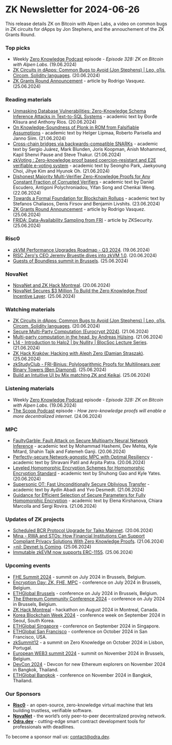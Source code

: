 # ZK Newsletter for 2024-06-26
This release details ZK on Bitcoin with Alpen Labs, a video on common bugs in ZK circuits for dApps by Jon Stephens, and the annouchement of the ZK Grants Round.

### Top picks
* Weekly [Zero Knowledge Podcast](https://zeroknowledge.fm/328-2/) episode - *Episode 328: ZK on Bitcoin with Alpen Labs*. (19.06.2024) 
* [ZK Circuits in dApps: Common Bugs to Avoid (Jon Stephens) | Leo, o1js, Circom, Solidity languages](https://www.youtube.com/watch?v=SPk65HDOcd8). (20.06.2024)
* [ZK Grants Round Announcement](https://blog.ethereum.org/2024/06/25/zk-grants-round-announce) - article by Rodrigo Vasquez. (25.06.2024)

### Reading materials 
* [Unmasking Database Vulnerabilities: Zero-Knowledge Schema Inference Attacks in Text-to-SQL Systems](https://arxiv.org/pdf/2406.14545) - academic text by Đorđe Klisura and Anthony Rios. (20.06.2024)
* [On Knowledge-Soundness of Plonk in ROM from Falsifiable Assumptions](https://eprint.iacr.org/2024/994.pdf) - academic text by Helger Lipmaa, Roberto Parisella and Janno Siim. (21.06.2024)
* [Cross-chain bridges via backwards-compatible SNARKs](https://eprint.iacr.org/2024/995.pdf) - academic text by Sergio Juárez, Mark Blunden, Joris Koopman, Anish Mohammed, Kapil Shenvi Pause and Steve Thakur. (21.06.2024)
* [zkVoting : Zero-knowledge proof based coercion-resistant and E2E verifiable e-voting system](https://eprint.iacr.org/2024/1003.pdf) - academic text by Seongho Park, Jaekyoung Choi, Jihye Kim and Hyunok Oh. (21.06.2024)
* [Dishonest Majority Multi-Verifier Zero-Knowledge Proofs for Any Constant Fraction of Corrupted Verifiers](https://eprint.iacr.org/2024/997.pdf) - academic text by Daniel Escudero, Antigoni Polychroniadou, Yifan Song and Chenkai Weng. (22.06.2024)
* [Towards a Formal Foundation for Blockchain Rollups](https://arxiv.org/pdf/2406.16219) - academic text by Stefanos Chaliasos, Denis Firsov and Benjamin Livshits. (23.06.2024)
* [ZK Grants Round Announcement](https://blog.ethereum.org/2024/06/25/zk-grants-round-announce) - article by Rodrigo Vasquez. (25.06.2024)
* [FRIDA: Data-Availability Sampling from FRI](https://www.zksecurity.xyz/blog/posts/frida/) - article by ZKSecurity. (25.06.2024)
 
### Risc0
* [zkVM Performance Upgrades Roadmap - Q3 2024](https://www.risczero.com/blog/zkvm-performance-upgrades-roadmap---q3-2024). (19.06.2024)
* [RISC Zero's CEO Jeremy Bruestle dives into zkVM 1.0](https://x.com/RiscZero/status/1803159353496621553). (20.06.2024)
* [Guests of Boundless summit in Brussels](https://x.com/RiscZero/status/1805375038775771165). (25.06.2024)

### NovaNet 
* [NovaNet and ZK Hack Montreal](https://x.com/NovaNet_zkp/status/1804214345389216151). (20.06.2024)
* [NovaNet Secures $3 Million To Build the Zero Knowledge Proof Incentive Layer](https://www.novanet.xyz/blog/novanet-secures-3-million-seed-funding-to-build-the-zero-knowledge-proof-incentive-layer). (25.06.2024)
 
### Watching materials
* [ZK Circuits in dApps: Common Bugs to Avoid (Jon Stephens) | Leo, o1js, Circom, Solidity languages](https://www.youtube.com/watch?v=SPk65HDOcd8). (20.06.2024)
* [Secure Multi-Party Computation (Eurocrypt 2024)](https://www.youtube.com/watch?v=6H5TIC_hU2A). (21.06.2024)
* [Multi-party computation in the head, by Andreas Hülsing](https://www.youtube.com/watch?v=fJDSu6W1MCw). (21.06.2024)
* [L14 - Introduction to Halo2 | by Nullity | BlocSoc Lecture Series](https://www.youtube.com/watch?v=Bqn2GdCSN70). (21.06.2024)
* [ZK Hack Kraków: Hacking with Aleph Zero (Damian Straszak)](https://www.youtube.com/watch?v=Pu2DoQnAmdc). (25.06.2024)
* [zkStudyClub - FRI-Binius: Polylogarithmic Proofs for Multilinears over Binary Towers (Ben Diamond)](https://www.youtube.com/watch?v=iZlJDT7V8Q4). (25.06.2024)
* [Build an Intuitive UI by Mix matching ZK and Keikai](https://www.youtube.com/watch?v=sYrznLlWMOY). (25.06.2024)
 
### Listening materials
* Weekly [Zero Knowledge Podcast](https://zeroknowledge.fm/328-2/) episode - *Episode 328: ZK on Bitcoin with Alpen Labs*. (19.06.2024) 
* [The Scoop Podcast](https://www.youtube.com/watch?v=rKVYmd6HkC4) episode - *How zero-knowledge proofs will enable a more decentralized internet*. (24.06.2024)

### MPC
* [FaultyGarble: Fault Attack on Secure Multiparty Neural Network Inference](https://eprint.iacr.org/2024/980.pdf) - academic text by Mohammad Hashemi, Dev Mehta, Kyle Mitard, Shahin Tajik and Fatemeh Ganji. (20.06.2024)
* [Perfectly-secure Network-agnostic MPC with Optimal Resiliency](https://eprint.iacr.org/2024/990.pdf) - academic text by Shravani Patil and Arpita Patra. (20.06.2024)
* [Leveled Homomorphic Encryption Schemes for Homomorphic Encryption Standard](https://eprint.iacr.org/2024/991.pdf) - academic text by Shuhong Gao and Kyle Yates. (20.06.2024) 
* [Supersonic OT: Fast Unconditionally Secure Oblivious Transfer](https://arxiv.org/pdf/2406.15529) - academic text by Aydin Abadi and Yvo Desmedt. (21.06.2024)
* [Guidance for Efficient Selection of Secure Parameters for Fully Homomorphic Encryption](https://eprint.iacr.org/2024/1001.pdf) - academic text by Elena Kirshanova, Chiara Marcolla and Sergi Rovira. (21.06.2024)
 
### Updates of ZK projects
* [Scheduled BCR Protocol Upgrade for Taiko Mainnet](https://taiko.mirror.xyz/Od8CVUstKAr6bvuHac5DHuv9jdePOhW6pb5pNOr3VX0). (20.06.2024)
* [Mina - RWA and STOs: How Financial Institutions Can Support Compliant Privacy Solutions With Zero Knowledge Proofs](https://minaprotocol.com/blog/rwa-and-stos-how-financial-institutions-can-support-compliant-privacy-solutions-with-zero-knowledge-proofs). (21.06.2024)
* [=nil; Devnet Is Coming](https://nil.foundation/blog/post/public_roadmap). (25.06.2024)
* [Immutable zkEVM now supports ERC-1155](https://www.immutable.com/blog/immutable-zkevm-now-supports-erc-1155). (25.06.2024)
 
### Upcoming events
* [FHE Summit 2024](https://twitter.com/FHEOnchain/status/1777666116455911823/photo/1/) - summit on July 2024 in Brussels, Belgium. 
* [Encryption Day: ZK, FHE, MPC](https://lu.ma/encrypt) - conference on July 2024 in Brussels, Belgium.
* [ETHGlobal Brussels](https://ethglobal.com/events/brussels) - conference on July 2024 in Brussels, Belgium. 
* [The Ethereum Community Conference 2024](https://ethcc.io/) - conference on July 2024 in Brussels, Belgium. 
* [ZK Hack Montreal](https://zk-hack-montreal.devfolio.co/) - hackathon on August 2024 in Montreal, Canada.
* [Korea Blockchain Week 2024](https://koreablockchainweek.com/) - conference week on September 2024 in Seoul, South Korea.
* [ETHGlobal Singapore](https://ethglobal.com/events/singapore2024) - conference on September 2024 in Singapore.
* [ETHGlobal San Francisco](https://ethglobal.com/events/sanfrancisco2024) - conference on October 2024 in San Francisco, USA.
* [zkSummit12](https://www.zksummit.com/) - a summit on Zero Knowledge on October 2024 in Lisbon, Portugal.
* [European WEB3 summit 2024](https://www.web3eurosummit.eu/) - summit on November 2024 in Brussels, Belgium.
* [DevCon 2024](https://devcon.org/) - Devcon for new Ethereum explorers on November 2024 in Bangkok, Thailand.
* [ETHGlobal Bangkok](https://ethglobal.com/events/bangkok) - conference on November 2024 in Bangkok, Thailand. 

### Our Sponsors
* **[Risc0](https://www.risczero.com/)** - an open-source, zero-knowledge virtual machine that lets building trustless, verifiable software.
* **[NovaNet](https://www.novanet.xyz/)** - the world’s only peer-to-peer decentralized proving network.
* **[Odra.dev](https://odra.dev)** - cutting-edge smart contract development tools for professionals with deadlines.
 
To become a sponsor mail us: contact@odra.dev.